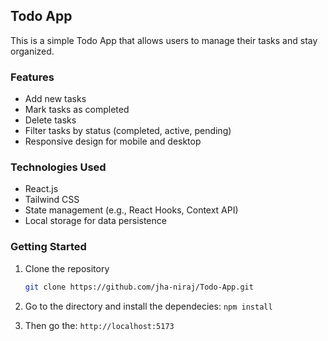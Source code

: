 ## Todo App

This is a simple Todo App that allows users to manage their tasks and stay organized.

### Features

- Add new tasks
- Mark tasks as completed
- Delete tasks
- Filter tasks by status (completed, active, pending)
- Responsive design for mobile and desktop

### Technologies Used

- React.js
- Tailwind CSS
- State management (e.g., React Hooks, Context API)
- Local storage for data persistence

### Getting Started

1. Clone the repository
   ```bash
   git clone https://github.com/jha-niraj/Todo-App.git

2. Go to the directory and install the dependecies:
   ```npm install```

3. Then go the:
   ```http://localhost:5173```
